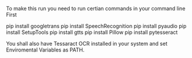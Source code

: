 To make this run you need to run certian commands in your command line First

pip install googletrans
pip install SpeechRecognition
pip install pyaudio
pip install SetupTools
pip install gtts
pip install Pillow
pip install pytesseract

You shall also have Tessaract OCR installed in your system and set Enviromental Variables as PATH.
